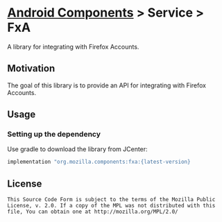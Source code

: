 # [Android Components](../../../README.md) > Service > FxA

A library for integrating with Firefox Accounts.

## Motivation

The goal of this library is to provide an API for integrating with Firefox Accounts.

## Usage

### Setting up the dependency

Use gradle to download the library from JCenter:

```Groovy
implementation "org.mozilla.components:fxa:{latest-version}
```


## License

    This Source Code Form is subject to the terms of the Mozilla Public
    License, v. 2.0. If a copy of the MPL was not distributed with this
    file, You can obtain one at http://mozilla.org/MPL/2.0/
